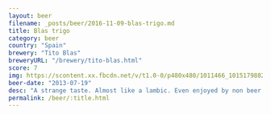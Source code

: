 ```yaml
---
layout: beer
filename: _posts/beer/2016-11-09-blas-trigo.md
title: Blas trigo
category: beer
country: "Spain"
brewery: "Tito Blas"
breweryURL: "/brewery/tito-blas.html"
score: 7
img: https://scontent.xx.fbcdn.net/v/t1.0-0/p480x480/1011466_10151798821318745_54743244_n.jpg?oh=695588f77ceac8c498dcaef2235d12eb&oe=5941AF8C
beer-date: "2013-07-19"
desc: "A strange taste. Almost like a lambic. Even enjoyed by non beer drinkers"
permalink: /beer/:title.html
---
```

